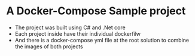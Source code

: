 # A Docker-Compose Sample project
   - The project was built using C# and .Net core
   - Each project inside have their individual dockerfilw
   - And there is a docker-compose yml file at the root solution to combine the images of both projects 
